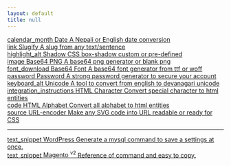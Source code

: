 ```yaml
---
layout: default
title: null
---
```


<div class="container">
<div class="d-flex flex-wrap align-item-center justify-content-center my-4">
	<div class="link-item">
		<a href="/date-converter/">
			<span class="material-icons">calendar_month</span>
			<span class="h3">Date</span>
			<span class="h6">A Nepali or English date conversion</span>
		</a>
	</div>
	<div class="link-item">
		<a href="/slugify/">
			<span class="material-icons">link</span>
			<span class="h3">Slugify</span>
			<span class="h6">A slug from any text/sentence</span>
		</a>
	</div>
	<div class="link-item">
		<a href="/shadow-generator/">
			<span class="material-icons">highlight_alt</span>
			<span class="h3">Shadow</span>
			<span class="h6">CSS box-shadow custom or pre-defined</span>
		</a>
	</div>
	<div class="link-item">
		<a href="/base64-png-generator/">
			<span class="material-icons">image</span>
			<span class="h3">Base64 PNG</span>
			<span class="h6">A base64 png generator or blank png</span>
		</a>
	</div>
	<div class="link-item">
		<a href="/base64-font-generator/">
			<span class="material-icons">font_download</span>
			<span class="h3">Base64 Font</span>
			<span class="h6">A base64 font generator from ttf or woff</span>
		</a>
	</div>
	<div class="link-item">
		<a href="/password-generator/">
			<span class="material-icons">password</span>
			<span class="h3">Password</span>
			<span class="h6">A strong password generator to secure your account</span>
		</a>
	</div>
	<div class="link-item">
		<a href="/unicode-nepali/">
			<span class="material-icons">keyboard_alt</span>
			<span class="h3">Unicode</span>
			<span class="h6">A tool to convert from english to devanagari unicode</span>
		</a>
	</div>
	<div class="link-item">
		<a href="/html-character/">
			<span class="material-icons">integration_instructions</span>
			<span class="h3">HTML Character</span>
			<span class="h6">Convert special character to html entities</span>
		</a>
	</div>
	<div class="link-item">
		<a href="/html-alphabet/">
			<span class="material-icons">code</span>
			<span class="h3">HTML Alphabet</span>
			<span class="h6">Convert all alphabet to html entities</span>
		</a>
	</div>
	<div class="link-item">
		<a href="/url-encoder/">
			<span class="material-icons">source</span>
			<span class="h3">URL-encoder</span>
			<span class="h6">Make any SVG code into URL readable or ready for CSS</span>
		</a>
	</div>
	<hr class="w-100">
	<div class="link-item">
		<a href="/wordpress/">
			<span class="material-icons">text_snippet</span>
			<span class="h3">WordPress</span>
			<span class="h6">Generate a mysql command to save a settings at once.</span>
		</a>
	</div>
	<div class="link-item">
		<a href="/magento/">
			<span class="material-icons">text_snippet</span>
			<span class="h3">Magento <sup>v2</sup></span>
			<span class="h6">Reference of command and easy to copy.</span>
		</a>
	</div>
</div>
</div>